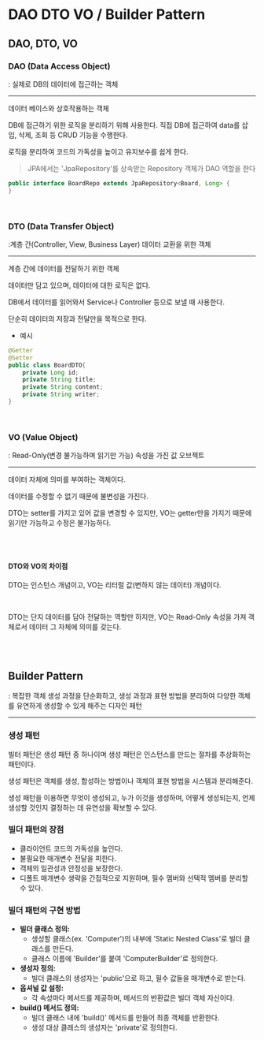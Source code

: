 # DAO DTO VO / Builder Pattern

## DAO, DTO, VO

### DAO (Data Access Object)

: 실제로 DB의 데이터에 접근하는 객체

---

데이터 베이스와 상호작용하는 객체

DB에 접근하기 위한 로직을 분리하기 위해 사용한다. 직접 DB에 접근하여 data를 삽입, 삭제, 조회 등 CRUD 기능을 수행한다.

로직을 분리하여 코드의 가독성을 높이고 유지보수를 쉽게 한다.

> JPA에서는  'JpaRepository'를 상속받는 Repository 객체가 DAO 역할을 한다

```java
public interface BoardRepo extends JpaRepository<Board, Long> {
}
```

<br>

### DTO (Data Transfer Object)

:계층 간(Controller, View, Business Layer) 데이터 교환을 위한 객체

---

계층 간에 데이터를 전달하기 위한 객체

데이터만 담고 있으며, 데이터에 대한 로직은 없다.

DB에서 데이터를 읽어와서 Service나 Controller 등으로 보낼 때 사용한다.

단순히 데이터의 저장과 전달만을 목적으로 한다.

- 예시

```java
@Getter
@Setter
public class BoardDTO{
    private Long id;
    private String title;
    private String content;
    private String writer;
}
```

<br>

### VO (Value Object)

: Read-Only(변경 불가능하며 읽기만 가능) 속성을 가진 값 오브젝트

---

데이터 자체에 의미를 부여하는 객체이다.

데이터를 수정할 수 없기 때문에 불변성을 가진다.

DTO는 setter를 가지고 있어 값을 변경할 수 있지만, VO는 getter만을 가지기 때문에 읽기만 가능하고 수정은 불가능하다.

<br><br>

#### DTO와 VO의 차이점

DTO는 인스턴스 개념이고, VO는 리터럴 값(변하지 않는 데이터) 개념이다.

<br>

DTO는 단지 데이터를 담아 전달하는 역할만 하지만, VO는 Read-Only 속성을 가져 객체로서 데이터 그 자체에 의미를 갖는다.

<br><br>

## Builder Pattern

: 복잡한 객체 생성 과정을 단순화하고, 생성 과정과 표현 방법을 분리하여 다양한 객체를 유연하게 생성할 수 있게 해주는 디자인 패턴

---

### 생성 패턴

빌터 패턴은 생성 패턴 중 하나이며 생성 패턴은 인스턴스를 만드는 절차를 추상화하는 패턴이다.

생성 패턴은 객체를 생성, 합성하는 방법이나 객체의 표현 방법을 시스템과 분리해준다.

생성 패턴을 이용하면 무엇이 생성되고, 누가 이것을 생성하며, 어떻게 생성되는지, 언제 생성할 것인지 결정하는 데 유연성을 확보할 수 있다.

### 빌더 패턴의 장점

- 클라이언트 코드의 가독성을 높인다.
- 불필요한 매개변수 전달을 피한다.
- 객체의 일관성과 안정성을 보장한다.
- 디폴트 매개변수 생략을 간접적으로 지원하며, 필수 멤버와 선택적 멤버를 분리할 수 있다.

### 빌더 패턴의 구현 방법

- **빌더 클래스 정의:**
  - 생성할 클래스(ex. 'Computer')의 내부에 'Static Nested Class'로 빌더 클래스를 만든다.
  - 클래스 이름에 'Builder'를 붙여 'ComputerBuilder'로 정의한다.
- **생성자 정의:**
  - 빌더 클래스의 생성자는 'public'으로 하고, 필수 값들을 매개변수로 받는다.
- **옵셔널 값 설정:**
  - 각 속성마다 메서드를 제공하며, 메서드의 반환값은 빌더 객체 자신이다.
- **build() 메서드 정의:**
  - 빌더 클래스 내에 'build()' 메서드를 만들어 최종 객체를 반환한다.
  - 생성 대상 클래스의 생성자는 'private'로 정의한다.
  